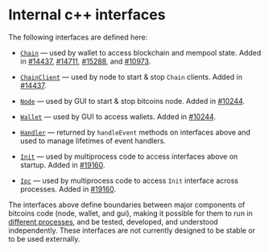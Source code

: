 # Internal c++ interfaces

The following interfaces are defined here:

* [`Chain`](chain.h) — used by wallet to access blockchain and mempool state. Added in [#14437](https://github.com/bitcoins/bitcoins/pull/14437), [#14711](https://github.com/bitcoins/bitcoins/pull/14711), [#15288](https://github.com/bitcoins/bitcoins/pull/15288), and [#10973](https://github.com/bitcoins/bitcoins/pull/10973).

* [`ChainClient`](chain.h) — used by node to start & stop `Chain` clients. Added in [#14437](https://github.com/bitcoins/bitcoins/pull/14437).

* [`Node`](node.h) — used by GUI to start & stop bitcoins node. Added in [#10244](https://github.com/bitcoins/bitcoins/pull/10244).

* [`Wallet`](wallet.h) — used by GUI to access wallets. Added in [#10244](https://github.com/bitcoins/bitcoins/pull/10244).

* [`Handler`](handler.h) — returned by `handleEvent` methods on interfaces above and used to manage lifetimes of event handlers.

* [`Init`](init.h) — used by multiprocess code to access interfaces above on startup. Added in [#19160](https://github.com/bitcoins/bitcoins/pull/19160).

* [`Ipc`](ipc.h) — used by multiprocess code to access `Init` interface across processes. Added in [#19160](https://github.com/bitcoins/bitcoins/pull/19160).

The interfaces above define boundaries between major components of bitcoins code (node, wallet, and gui), making it possible for them to run in [different processes](../../doc/multiprocess.md), and be tested, developed, and understood independently. These interfaces are not currently designed to be stable or to be used externally.
